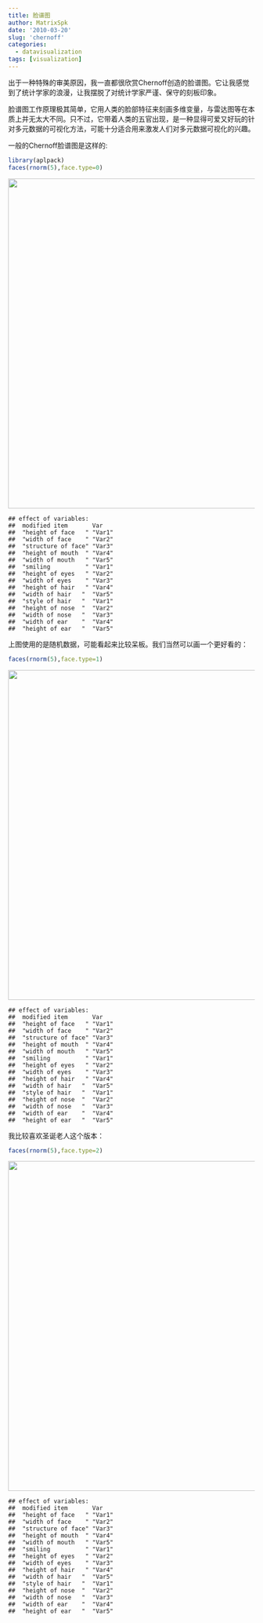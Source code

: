```yaml
---
title: 脸谱图
author: MatrixSpk
date: '2010-03-20'
slug: 'chernoff'
categories:
  - datavisualization
tags: [visualization]
---
```

出于一种特殊的审美原因，我一直都很欣赏Chernoff创造的脸谱图。它让我感觉到了统计学家的浪漫，让我摆脱了对统计学家严谨、保守的刻板印象。

脸谱图工作原理极其简单，它用人类的脸部特征来刻画多维变量，与雷达图等在本质上并无太大不同。只不过，它带着人类的五官出现，是一种显得可爱又好玩的针对多元数据的可视化方法，可能十分适合用来激发人们对多元数据可视化的兴趣。

一般的Chernoff脸谱图是这样的:


``` r
library(aplpack)
faces(rnorm(5),face.type=0)
```

<img src="{{< blogdown/postref >}}index_files/figure-html/unnamed-chunk-1-1.png" width="672" />

```
## effect of variables:
##  modified item       Var   
##  "height of face   " "Var1"
##  "width of face    " "Var2"
##  "structure of face" "Var3"
##  "height of mouth  " "Var4"
##  "width of mouth   " "Var5"
##  "smiling          " "Var1"
##  "height of eyes   " "Var2"
##  "width of eyes    " "Var3"
##  "height of hair   " "Var4"
##  "width of hair   "  "Var5"
##  "style of hair   "  "Var1"
##  "height of nose  "  "Var2"
##  "width of nose   "  "Var3"
##  "width of ear    "  "Var4"
##  "height of ear   "  "Var5"
```

上图使用的是随机数据，可能看起来比较呆板。我们当然可以画一个更好看的：


``` r
faces(rnorm(5),face.type=1)
```

<img src="{{< blogdown/postref >}}index_files/figure-html/unnamed-chunk-2-1.png" width="672" />

```
## effect of variables:
##  modified item       Var   
##  "height of face   " "Var1"
##  "width of face    " "Var2"
##  "structure of face" "Var3"
##  "height of mouth  " "Var4"
##  "width of mouth   " "Var5"
##  "smiling          " "Var1"
##  "height of eyes   " "Var2"
##  "width of eyes    " "Var3"
##  "height of hair   " "Var4"
##  "width of hair   "  "Var5"
##  "style of hair   "  "Var1"
##  "height of nose  "  "Var2"
##  "width of nose   "  "Var3"
##  "width of ear    "  "Var4"
##  "height of ear   "  "Var5"
```

我比较喜欢圣诞老人这个版本：


``` r
faces(rnorm(5),face.type=2)
```

<img src="{{< blogdown/postref >}}index_files/figure-html/unnamed-chunk-3-1.png" width="672" />

```
## effect of variables:
##  modified item       Var   
##  "height of face   " "Var1"
##  "width of face    " "Var2"
##  "structure of face" "Var3"
##  "height of mouth  " "Var4"
##  "width of mouth   " "Var5"
##  "smiling          " "Var1"
##  "height of eyes   " "Var2"
##  "width of eyes    " "Var3"
##  "height of hair   " "Var4"
##  "width of hair   "  "Var5"
##  "style of hair   "  "Var1"
##  "height of nose  "  "Var2"
##  "width of nose   "  "Var3"
##  "width of ear    "  "Var4"
##  "height of ear   "  "Var5"
```
